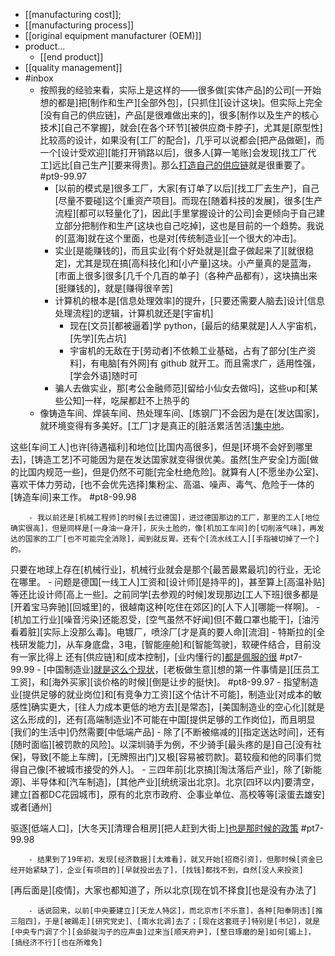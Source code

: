 - [[manufacturing cost]];
- [[manufacturing process]]
- [[original equipment manufacturer (OEM)]]
- product...
    - [[end product]]
- [[quality management]]
- #inbox
    - 按照我的经验来看，实际上是这样的——很多做[实体产品]的公司[一开始想的都是]把[制作和生产][全部外包]，[只抓住][设计这块]。但实际上完全[没有自己的供应链]，产品[是很难做出来的]，很多[制作以及生产的核心技术][自己不掌握]，就会[在各个环节][被供应商卡脖子]，尤其是[原型性]比较高的设计，如果没有[工厂的配合]，几乎可以说都会[把产品做砸]，而一个[设计受欢迎][能打开销路以后]，很多人[算一笔账]会发现[找工厂代工]远比[自己生产][要来得贵]。那么[打造自己的供应链](https://bbs.saraba1st.com/2b/thread-2028064-2-1.html)就是很重要了。 #pt9-99.97
        - [以前的模式是]很多工厂，大家[有订单了以后][找工厂去生产]，自己[尽量不要碰]这个[重资产项目]。而现在[随着科技的发展]，很多[生产流程][都可以轻量化了]，因此[手里掌握设计的公司]会更倾向于自己建立部分把制作和生产[这块也自己吃掉]，这也是目前的一个趋势。我说的[蓝海]就在这个里面，也是对[传统制造业][一个很大的冲击]。
        - 实业[是能赚钱的]，而且实业[有个好处就是][盘子做起来了][就很稳定]，尤其是现在搞[高科技化]和[小产量]这块。小产量真的是蓝海，[市面上很多]很多[几千个几百的单子]（各种产品都有），这块搞出来[挺赚钱的]，就是[赚得很辛苦]
        - 计算机的根本是[信息处理效率]的提升，[只要还需要人脑去]设计[信息处理流程]的逻辑，计算机就还是[宇宙机]
            - 现在[文员][都被逼着]学 python，[最后的结果就是]人人宇宙机，[先学][先占坑]
            - 宇宙机的无敌在于[劳动者]不依赖工业基础，占有了部分[生产资料]，有电脑[有外网]有 github 就开工。而且需求广，适用性强，[学会外语]随时可
        - 骗人去做实业，那[考公金融师范][留给小仙女去做吗]，这些up和[某些公知]一样，吃屎都赶不上热乎的
    - 像铸造车间、焊装车间、热处理车间、[炼钢厂]不会因为是在[发达国家]，就环境变得有多美好。[工厂]才是真正的[脏活累活苦活][集中地](https://www.zhihu.com/question/338599904/answer/2068873867)。

这些[车间工人]也许[待遇福利]和地位[比国内高很多]，但是[环境不会好到哪里去]，[铸造工艺]不可能因为是在发达国家就变得很优美。虽然[生产安全]方面[做的比国内规范一些]，但是仍然不可能[完全杜绝危险]。就算有人[不愿坐办公室]、喜欢干体力劳动，[也不会优先选择]集粉尘、高温、噪声、毒气、危险于一体的[铸造车间]来工作。 #pt8-99.98


        - 我以前还是[机械工程师]的时候[去过德国]，进过德国那边的工厂，那里的工人[地位确实很高]，但是同样是[一身油一身汗]，灰头土脸的，像[机加工车间]的[切削液气味]，再发达的国家的工厂[也不可能完全消除]，闻到就反胃。还有个[流水线工人][手指被切掉了一个]的。

只要在地球上存在[机械行业]，机械行业就会是那个[最苦最累最坑]的行业，无论在哪里。
        - 问题是德国[一线工人]工资和[设计师][是持平的]，甚至算上[高温补贴]等还比设计师[高上一些]。之前同学[去参观的时候]发现那边[工人下班]很多都是[开着宝马奔驰][回城里]的，很越南这种[吃住在郊区]的[人下人][哪能一样啊]。
        - [机加工行业][噪音污染]还能忍受，[空气虽然不好闻]但[不戴口罩也能干]，[油污看着脏][实际上没那么毒]。电镀厂，喷涂厂[才是真的要人命][流泪]
    - 特斯拉的[全栈研发能力]，从车身底盘，3电，[智能座舱]和[智能驾驶]，软硬件结合，目前没有一家比得上
还有[供应链]和[成本控制]，[业内懂行的][都是佩服的很](https://bbs.saraba1st.com/2b/thread-2019369-4-1.html) #pt7-99.99
    - [中国制造业][就是这么个现状](https://bbs.saraba1st.com/2b/thread-2019221-1-1.html)，[老板做生意][想的第一件事情是][压员工工资]，和[海外买家][谈价格的时候][倒是让步的挺快]。 #pt8-99.97
        - 指望制造业[提供足够的就业岗位]和[有竞争力工资][这个估计不可能]，制造业[对成本的敏感性]确实更大，[往人力成本更低的地方去][是常态]，[美国制造业的空心化][就是这么形成的]，还有[高端制造业]不可能在中国[提供足够的工作岗位]，而且明显[我们的生活中]仍然需要[中低端产品]
        - 除了[不断被缩减的][指定送达时间]，还有[随时面临][被罚款的风险]。以深圳骑手为例，不少骑手[最头疼的是]自己[没有社保]，导致[不能上车牌]，[无牌照出门]又极[容易被罚款]。葛较瘦和他的同事们觉得自己像[不被城市接受的外人]。
    - 三四年前[北京搞][淘汰落后产业]，除了[新能源]、半导体和[汽车制造]，[其他产业][统统滚出北京]。北京[四环以内]要清空，建立[首都DC花园城市]，原有的北京市政府、企事业单位、高校等等[滚蛋去雄安]或者[通州]

驱逐[低端人口]，[大冬天][清理合租房][把人赶到大街上][也是那时候的政策](https://bbs.saraba1st.com/2b/thread-2039731-2-1.html) #pt7-99.98


        - 结果到了19年初，发现[经济数据][太难看]，就又开始[招商引资]，但那时候[资金已经开始紧缺了]，企业[有项目的][早就投出去了]，[找钱]都找不到，自然[没人来投资]

[再后面是][疫情]，大家也都知道了，所以北京[现在饥不择食][也是没有办法了]


        - 话说回来，以前[中央要建立][天龙人特区]，而北京市[不乐意]，各种[阳奉阴违][推三阻四]，于是[被踢走][研究党史]、[南水北调]去了；[现在这套班子]特别是[书记]，就是[中央专门调了个][会舔腚沟子的应声虫]过来当[顺天府尹]，[整日琢磨的是]如何[媚上]，[搞经济不行][也在所难免]
